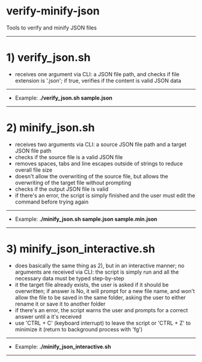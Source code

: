 # verify-minify-json

Tools to verify and minify JSON files

---
# 1) verify_json.sh
  * receives one argument via CLI: a JSON file path, and checks if file extension is '.json'; if true, verifies if the content is valid JSON data

---
  * Example: <strong>./verify_json.sh sample.json</strong>

---
# 2) minify_json.sh
  * receives two arguments via CLI: a source JSON file path and a target JSON file path
  * checks if the source file is a valid JSON file
  * removes spaces, tabs and line escapes outside of strings to reduce overall file size
  * doesn't allow the overwriting of the source file, but allows the overwriting of the target file without prompting
  * checks if the output JSON file is valid
  * if there's an error, the script is simply finished and the user must edit the command before trying again

---
  * Example: <strong>./minify_json.sh sample.json sample.min.json</strong>

---
# 3) minify_json_interactive.sh
  * does basically the same thing as 2), but in an interactive manner; no arguments are received via CLI: the script is simply run and all the necessary data must be typed step-by-step
  * it the target file already exists, the user is asked if it should be overwritten; if answer is No, it will prompt for a new file name, and won't allow the file to be saved in the same folder, asking the user to either rename it or save it to another folder
  * if there's an error, the script warns the user and prompts for a correct answer until a it's received
  * use 'CTRL + C' (keyboard interrupt) to leave the script or 'CTRL + Z' to minimize it (return to background process with 'fg')

---
  * Example: <strong>./minify_json_interactive.sh</strong>

---